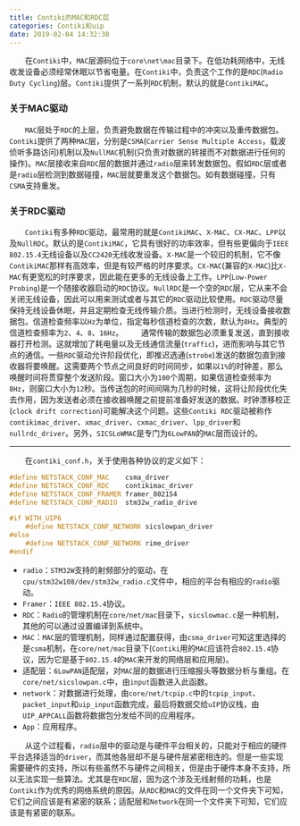 ```yaml
---
title: Contiki的MAC和RDC层
categories: Contiki和uip
date: 2019-02-04 14:32:30
---
```

&emsp;&emsp;在`Contiki`中，`MAC`层源码位于`core\net\mac`目录下。在低功耗网络中，无线收发设备必须经常休眠以节省电量。在`Contiki`中，负责这个工作的是`RDC`(`Radio Duty Cycling`)层。`Contiki`提供了一系列`RDC`机制，默认的就是`ContikiMAC`。<!--more-->

### 关于MAC驱动

&emsp;&emsp;`MAC`层处于`RDC`的上层，负责避免数据在传输过程中的冲突以及重传数据包。`Contiki`提供了两种`MAC`层，分别是`CSMA`(`Carrier Sense Multiple Access`，载波侦听多路访问)机制以及`NullMAC`机制(只负责对数据的转接而不对数据进行任何的操作)。`MAC`层接收来自`RDC`层的数据并通过`radio`层来转发数据包。假如`RDC`层或者是`radio`层检测到数据碰撞，`MAC`层就要重发这个数据包。如有数据碰撞，只有`CSMA`支持重发。

### 关于RDC驱动

&emsp;&emsp;`Contiki`有多种`RDC`驱动，最常用的就是`ContikiMAC`、`X-MAC`、`CX-MAC`、`LPP`以及`NullRDC`。默认的是`ContikiMAC`，它具有很好的功率效率，但有些更偏向于`IEEE 802.15.4`无线设备以及`CC2420`无线收发设备。`X-MAC`是一个较旧的机制，它不像`ContikiMAC`那样有高效率，但是有较严格的时序要求。`CX-MAC`(兼容的`X-MAC`)比`X-MAC`有更宽松的时序要求，因此能在更多的无线设备上工作。`LPP`(`Low-Power Probing`)是一个随接收器启动的`RDC`协议。`NullRDC`是一个空的`RDC`层，它从来不会关闭无线设备，因此可以用来测试或者与其它的`RDC`驱动比较使用。`RDC`驱动尽量保持无线设备休眠，并且定期检查无线传输介质。当进行检测时，无线设备接收数据包。信道检查频率以`Hz`为单位，指定每秒信道检查的次数，默认为`8Hz`。典型的信道检查频率为`2`、`4`、`8`、`16Hz`。
&emsp;&emsp;通常传输的数据包必须重复发送，直到接收器打开检测。这就增加了耗电量以及无线通信流量(`traffic`)，进而影响与其它节点的通信。一些`RDC`驱动允许阶段优化，即推迟选通(`strobe`)发送的数据包直到接收器将要唤醒。这需要两个节点之间良好的时间同步，如果以`1%`的时钟差，那么唤醒时间将贯穿整个发送阶段。窗口大小为`100`个周期，如果信道检查频率为`8Hz`，则窗口大小为`12`秒。当传送包的时间间隔为几秒的时候，这将让阶段优化失去作用，因为发送者必须在接收器唤醒之前提前准备好发送的数据。时钟漂移校正(`clock drift correction`)可能解决这个问题。这些`Contiki RDC`驱动被称作`contikimac_driver`、`xmac_driver`、`cxmac_driver`、`lpp_driver`和`nullrdc_driver`。另外，`SICSLoWMAC`是专门为`6LowPAN`的`MAC`层而设计的。

---

&emsp;&emsp;在`contiki_conf.h`，关于使用各种协议的定义如下：

``` cpp
#define NETSTACK_CONF_MAC    csma_driver
#define NETSTACK_CONF_RDC    contikimac_driver
#define NETSTACK_CONF_FRAMER framer_802154
#define NETSTACK_CONF_RADIO  stm32w_radio_drive

#if WITH_UIP6
    #define NETSTACK_CONF_NETWORK sicslowpan_driver
#else
    #define NETSTACK_CONF_NETWORK rime_driver
#endif
```

- `radio`：`STM32W`支持的射频部分的驱动，在`cpu/stm32w108/dev/stm32w_radio.c`文件中，相应的平台有相应的`radio`驱动。
- `Framer`：`IEEE 802.15.4`协议。
- `RDC`：`Radio`的管理机制在`core/net/mac`目录下，`sicslowmac.c`是一种机制，其他的可以通过设置编译到系统中。
- `MAC`：`MAC`层的管理机制，同样通过配置获得，由`csma_driver`可知这里选择的是`csma`机制，在`core/net/mac`目录下(`Contiki`用的`MAC`应该符合`802.15.4`协议，因为它是基于`802.15.4`的`MAC`来开发的网络层和应用层)。
- 适配层：`6LowPAN`适配层，对`MAC`层的数据进行压缩报头等数据分析与重组。在`core/net/sicslowpan.c`中，由`input`函数进入此函数。
- `network`：对数据进行处理，由`core/net/tcpip.c`中的`tcpip_input`、`packet_input`和`uip_input`函数完成，最后将数据交给`uIP`协议栈，由`UIP_APPCALL`函数将数据包分发给不同的应用程序。
- `App`：应用程序。

&emsp;&emsp;从这个过程看，`radio`层中的驱动是与硬件平台相关的，只能对于相应的硬件平台选择适当的`driver`，而其他各层却不是与硬件层紧密相连的。但是一些实现需要硬件的支持，所以有些虽然不与硬件之间相关，但是由于硬件本身不支持，所以无法实现一些算法。尤其是在`RDC`层，因为这个涉及无线射频的功耗，也是`Contiki`作为优秀的网络系统的原因。从`RDC`和`MAC`的文件在同一个文件夹下可知，它们之间应该是有紧密的联系；适配层和`Network`在同一个文件夹下可知，它们应该是有紧密的联系。